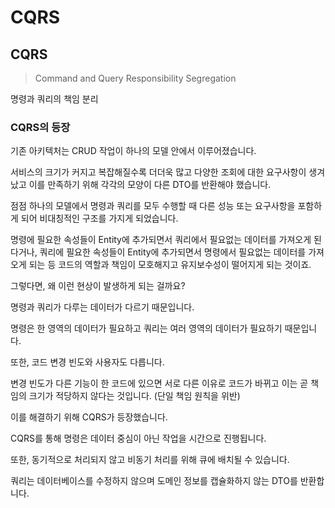 # CQRS

## CQRS

> Command and Query Responsibility Segregation

명령과 쿼리의 책임 분리

### CQRS의 등장

기존 아키텍처는 CRUD 작업이 하나의 모델 안에서 이루어졌습니다.

서비스의 크기가 커지고 복잡해질수록 더더욱 많고 다양한 조회에 대한 요구사항이 생겨났고 이를 만족하기 위해 각각의 모양이 다른 DTO를 반환해야 했습니다.

점점 하나의 모델에서 명령과 쿼리를 모두 수행할 때 다른 성능 또는 요구사항을 포함하게 되어 비대칭적인 구조를 가지게 되었습니다.

명령에 필요한 속성들이 Entity에 추가되면서 쿼리에서 필요없는 데이터를 가져오게 된다거나, 쿼리에 필요한 속성들이 Entity에 추가되면서 명령에서 필요없는 데이터를 가져오게 되는 등 코드의 역할과 책임이 모호해지고 유지보수성이 떨어지게 되는 것이죠.

그렇다면, 왜 이런 현상이 발생하게 되는 걸까요?

명령과 쿼리가 다루는 데이터가 다르기 때문입니다.

명령은 한 영역의 데이터가 필요하고 쿼리는 여러 영역의 데이터가 필요하기 때문입니다.

또한, 코드 변경 빈도와 사용자도 다릅니다.

변경 빈도가 다른 기능이 한 코드에 있으면 서로 다른 이유로 코드가 바뀌고 이는 곧 책임의 크기가 적당하지 않다는 것입니다. (단일 책임 원칙을 위반)

이를 해결하기 위해 CQRS가 등장했습니다.

CQRS를 통해 명령은 데이터 중심이 아닌 작업을 시간으로 진행됩니다.

또한, 동기적으로 처리되지 않고 비동기 처리를 위해 큐에 배치될 수 있습니다.

쿼리는 데이터베이스를 수정하지 않으며 도메인 정보를 캡슐화하지 않는 DTO를 반환합니다.
